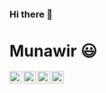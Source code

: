 ### Hi there 👋
# Munawir :smiley:
 

<a href="https://github.com/Munawir712">
  <img align="left" alt="Munawir's Github" width="22px" src="https://cdn.jsdelivr.net/npm/simple-icons@v3/icons/github.svg" />
</a>
<a href="https://instagram.com/mzwir712">
  <img align="left" alt="Munawir Instagram" width="22px" src="https://cdn.jsdelivr.net/npm/simple-icons@v3/icons/instagram.svg" />
</a>
<a href="https://www.facebook.com/munawir.wir.311">
  <img align="left" alt="Munawir's Facebook" width="22px" src="https://cdn.jsdelivr.net/npm/simple-icons@v3/icons/facebook.svg" />
</a>
<a href="https://www.youtube.com/channel/UCaLKsGHR-o2wMikGHZ8qqcw">
  <img align="left" alt="Munawir's Youtube" width="22px" src="https://cdn.jsdelivr.net/npm/simple-icons@v3/icons/youtube.svg" />
</a>

<!--
**Munawir712/Munawir712** is a ✨ _special_ ✨ repository because its `README.md` (this file) appears on your GitHub profile.

Here are some ideas to get you started:

- 🔭 I’m currently working on ...
- 🌱 I’m currently learning ...
- 👯 I’m looking to collaborate on ...
- 🤔 I’m looking for help with ...
- 💬 Ask me about ...
- 📫 How to reach me: ...
- 😄 Pronouns: ...
- ⚡ Fun fact: ...
-->
